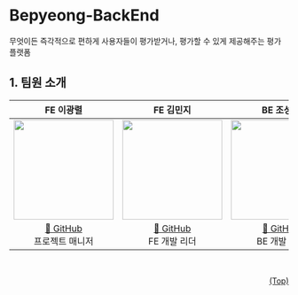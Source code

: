 # Bepyeong-BackEnd

무엇이든 즉각적으로 편하게 사용자들이 평가받거나, 평가할 수 있게 제공해주는 평가 플랫폼
## 1. 팀원 소개

|                                    **FE 이광렬**                                    |                                    **FE 김민지**                                    |                                 **BE 조성윤**                                 |
| :---------------------------------------------------------------------------------: | :---------------------------------------------------------------------------------: | :---------------------------------------------------------------------------: |
| <img src="https://avatars.githubusercontent.com/yedol1" height=180 width=180> |<img src="https://avatars.githubusercontent.com/minzyee" height=180 width=180>|<img src="https://avatars.githubusercontent.com/Cho-El" height=180 width=180>|
|                        [🔗 GitHub](https://github.com/yedol1)<br/> 프로젝트 매니저                         |                        [🔗 GitHub](https://github.com/minzyee)<br/> FE 개발 리더                         |           [🔗 GitHub](https://github.com/Cho-El)<br/> BE 개발 리더          | 


<br/>

<p align="right"><a href="#top">(Top)</a></p>

<br/>
